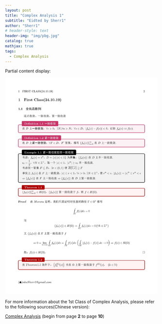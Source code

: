 ```yaml
---
layout: post
title: "Complex Analysis 1"
subtitle: "Eidted by Sherr1"
author: "Sherr1"
# header-style: text
header-img: "img/pbg.jpg"
catalog: true
mathjax: true
tags:
  - Complex Analysis
---
```


Partial content display:

![](/img/in-post/post-ca/02.jpg)

For more information about the 1st Class of Complex Analysis, please refer to the following sources(Chinese version):

[Complex Analysis](/files/Complex%20Analysis.pdf) (begin from page **2** to page **10**)

